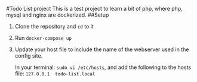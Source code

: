 #Todo List project
This is a test project to learn a bit of php, where php, mysql and nginx are dockerized.
##Setup
1. Clone the repository and `cd` to it
2. Run `docker-compose up`
3. Update your host file to include the name of the webserver used in the config site.

    In your terminal: `sudo vi /etc/hosts`, and add the following to the hosts file:
`127.0.0.1  todo-list.local`